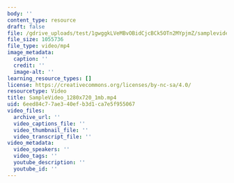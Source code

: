 ```yaml
---
body: ''
content_type: resource
draft: false
file: /gdrive_uploads/test/1gwggkLVeMBvOBidCjcBCk5OTn2MYpjmZ/samplevideo_1280x720_1mb.mp4
file_size: 1055736
file_type: video/mp4
image_metadata:
  caption: ''
  credit: ''
  image-alt: ''
learning_resource_types: []
license: https://creativecommons.org/licenses/by-nc-sa/4.0/
resourcetype: Video
title: SampleVideo_1280x720_1mb.mp4
uid: 6eed84c7-7ae3-40ef-b3d1-ca7e5f955067
video_files:
  archive_url: ''
  video_captions_file: ''
  video_thumbnail_file: ''
  video_transcript_file: ''
video_metadata:
  video_speakers: ''
  video_tags: ''
  youtube_description: ''
  youtube_id: ''
---
```

